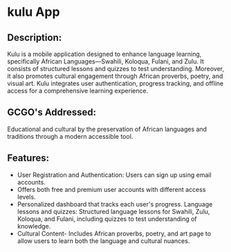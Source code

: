 # kulu App

## Description:
Kulu is a mobile application designed to enhance language learning, specifically African Languages—Swahili, Koloqua, Fulani, and Zulu. It consists of structured lessons and quizzes to test understanding. Moreover, it also promotes cultural engagement through African proverbs, poetry, and visual art. Kulu integrates user authentication, progress tracking, and offline access for a comprehensive learning experience.

## GCGO's Addressed:
Educational and cultural by the preservation of African languages and traditions through a modern accessible tool. 

## Features:
 - User Registration and Authentication: Users can sign up using email accounts.
 - Offers both free and premium user accounts with different access levels.
 - Personalized dashboard that tracks each user's progress.
 Language lessons and quizzes: Structured language lessons for Swahili, Zulu, Koloqua, and Fulani, including quizzes to test understanding of knowledge.
 - Cultural Content- Includes African proverbs, poetry, and art page to allow users to learn both the language and cultural nuances.
